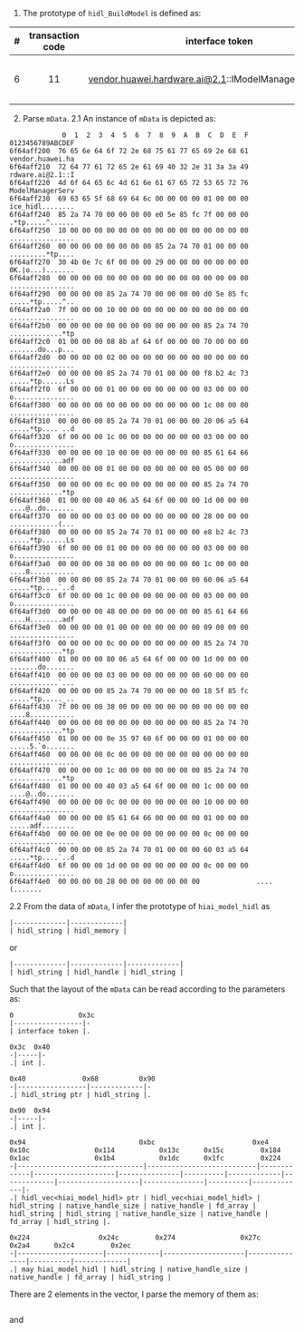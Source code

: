 1. The prototype of `hidl_BuildModel` is defined as:

| # | transaction code | interface token | interface method | 
| ----| :----: | :----: | :---- |
| 6 | 11 | vendor.huawei.hardware.ai@2.1::IModelManagerService_hidl | vendor::huawei::hardware::ai::V2_1::BpHwModelManagerService_hidl::_hidl_BuildModel(android::hardware::IInterface *, android::hardware::details::HidlInstrumentor *, unsigned int, android::hardware::hidl_string const&, unsigned int, android::hardware::hidl_vec\<vendor::huawei::hardware::ai::V2_0::hiai_model_hidl> const&, vendor::huawei::hardware::ai::V2_0::hiai_model_hidl const&, std::__1::function<void ()(unsigned int, int)>)

2. Parse `mData`.
2.1 An instance of `mData` is depicted as:
```commandline
             0  1  2  3  4  5  6  7  8  9  A  B  C  D  E  F  0123456789ABCDEF
6f64aff200  76 65 6e 64 6f 72 2e 68 75 61 77 65 69 2e 68 61  vendor.huawei.ha
6f64aff210  72 64 77 61 72 65 2e 61 69 40 32 2e 31 3a 3a 49  rdware.ai@2.1::I
6f64aff220  4d 6f 64 65 6c 4d 61 6e 61 67 65 72 53 65 72 76  ModelManagerServ
6f64aff230  69 63 65 5f 68 69 64 6c 00 00 00 00 01 00 00 00  ice_hidl........
6f64aff240  85 2a 74 70 00 00 00 00 e0 5e 85 fc 7f 00 00 00  .*tp.....^......
6f64aff250  10 00 00 00 00 00 00 00 00 00 00 00 00 00 00 00  ................
6f64aff260  00 00 00 00 00 00 00 00 85 2a 74 70 01 00 00 00  .........*tp....
6f64aff270  30 4b 0e 7c 6f 00 00 00 29 00 00 00 00 00 00 00  0K.|o...).......
6f64aff280  00 00 00 00 00 00 00 00 00 00 00 00 00 00 00 00  ................
6f64aff290  00 00 00 00 85 2a 74 70 00 00 00 00 d0 5e 85 fc  .....*tp.....^..
6f64aff2a0  7f 00 00 00 10 00 00 00 00 00 00 00 00 00 00 00  ................
6f64aff2b0  00 00 00 00 00 00 00 00 00 00 00 00 85 2a 74 70  .............*tp
6f64aff2c0  01 00 00 00 08 8b af 64 6f 00 00 00 70 00 00 00  .......do...p...
6f64aff2d0  00 00 00 00 02 00 00 00 00 00 00 00 00 00 00 00  ................
6f64aff2e0  00 00 00 00 85 2a 74 70 01 00 00 00 f8 b2 4c 73  .....*tp......Ls
6f64aff2f0  6f 00 00 00 01 00 00 00 00 00 00 00 03 00 00 00  o...............
6f64aff300  00 00 00 00 00 00 00 00 00 00 00 00 1c 00 00 00  ................
6f64aff310  00 00 00 00 85 2a 74 70 01 00 00 00 20 06 a5 64  .....*tp.... ..d
6f64aff320  6f 00 00 00 1c 00 00 00 00 00 00 00 03 00 00 00  o...............
6f64aff330  00 00 00 00 10 00 00 00 00 00 00 00 85 61 64 66  .............adf
6f64aff340  00 00 00 00 01 00 00 00 00 00 00 00 05 00 00 00  ................
6f64aff350  00 00 00 00 0c 00 00 00 00 00 00 00 85 2a 74 70  .............*tp
6f64aff360  01 00 00 00 40 06 a5 64 6f 00 00 00 1d 00 00 00  ....@..do.......
6f64aff370  00 00 00 00 03 00 00 00 00 00 00 00 28 00 00 00  ............(...
6f64aff380  00 00 00 00 85 2a 74 70 01 00 00 00 e8 b2 4c 73  .....*tp......Ls
6f64aff390  6f 00 00 00 01 00 00 00 00 00 00 00 03 00 00 00  o...............
6f64aff3a0  00 00 00 00 38 00 00 00 00 00 00 00 1c 00 00 00  ....8...........
6f64aff3b0  00 00 00 00 85 2a 74 70 01 00 00 00 60 06 a5 64  .....*tp....`..d
6f64aff3c0  6f 00 00 00 1c 00 00 00 00 00 00 00 03 00 00 00  o...............
6f64aff3d0  00 00 00 00 48 00 00 00 00 00 00 00 85 61 64 66  ....H........adf
6f64aff3e0  00 00 00 00 01 00 00 00 00 00 00 00 09 00 00 00  ................
6f64aff3f0  00 00 00 00 0c 00 00 00 00 00 00 00 85 2a 74 70  .............*tp
6f64aff400  01 00 00 00 80 06 a5 64 6f 00 00 00 1d 00 00 00  .......do.......
6f64aff410  00 00 00 00 03 00 00 00 00 00 00 00 60 00 00 00  ............`...
6f64aff420  00 00 00 00 85 2a 74 70 00 00 00 00 18 5f 85 fc  .....*tp....._..
6f64aff430  7f 00 00 00 38 00 00 00 00 00 00 00 00 00 00 00  ....8...........
6f64aff440  00 00 00 00 00 00 00 00 00 00 00 00 85 2a 74 70  .............*tp
6f64aff450  01 00 00 00 0e 35 97 60 6f 00 00 00 01 00 00 00  .....5.`o.......
6f64aff460  00 00 00 00 0c 00 00 00 00 00 00 00 00 00 00 00  ................
6f64aff470  00 00 00 00 1c 00 00 00 00 00 00 00 85 2a 74 70  .............*tp
6f64aff480  01 00 00 00 40 03 a5 64 6f 00 00 00 1c 00 00 00  ....@..do.......
6f64aff490  00 00 00 00 0c 00 00 00 00 00 00 00 10 00 00 00  ................
6f64aff4a0  00 00 00 00 85 61 64 66 00 00 00 00 01 00 00 00  .....adf........
6f64aff4b0  00 00 00 00 0e 00 00 00 00 00 00 00 0c 00 00 00  ................
6f64aff4c0  00 00 00 00 85 2a 74 70 01 00 00 00 60 03 a5 64  .....*tp....`..d
6f64aff4d0  6f 00 00 00 1d 00 00 00 00 00 00 00 0c 00 00 00  o...............
6f64aff4e0  00 00 00 00 28 00 00 00 00 00 00 00              ....(.......
```

2.2 From the data of `mData`, I infer the prototype of `hiai_model_hidl` as 
```
|-------------|-------------|
| hidl_string | hidl_memory |
```
or
```
|-------------|-------------|-------------|
| hidl_string | hidl_handle | hidl_string |
```

Such that the layout of the `mData` can be read according to the parameters as:
```
0                0x3c
|-----------------|-
| interface token |.

0x3c  0x40
-|-----|-
.| int |.

0x40              0x68          0x90
-|-----------------|-------------|-
.| hidl_string ptr | hidl_string |.

0x90  0x94
-|-----|-
.| int |.

0x94                            0xbc                        0xe4          0x10c                0x114           0x13c      0x15c         0x184         0x1ac                0x1b4           0x1dc      0x1fc         0x224
-|-------------------------------|---------------------------|-------------|--------------------|---------------|----------|-------------|-------------|--------------------|---------------|----------|-------------|-
.| hidl_vec<hiai_model_hidl> ptr | hidl_vec<hiai_model_hidl> | hidl_string | native_handle_size | native_handle | fd_array | hidl_string | hidl_string | native_handle_size | native_handle | fd_array | hidl_string |.

0x224                 0x24c         0x274                0x27c           0x2a4      0x2c4         0x2ec
-|---------------------|-------------|--------------------|---------------|----------|-------------|
.| may hiai_model_hidl | hidl_string | native_handle_size | native_handle | fd_array | hidl_string |
```

There are 2 elements in the vector, I parse the memory of them as:
```

```
and
```

```